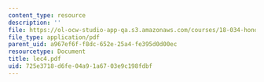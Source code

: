 ```yaml
---
content_type: resource
description: ''
file: https://ol-ocw-studio-app-qa.s3.amazonaws.com/courses/18-034-honors-differential-equations-spring-2004/725e3718d6fe04a91a6703e9c198fdbf_lec4.pdf
file_type: application/pdf
parent_uid: a967ef6f-f8dc-652e-25a4-fe395d0d00ec
resourcetype: Document
title: lec4.pdf
uid: 725e3718-d6fe-04a9-1a67-03e9c198fdbf
---
```


